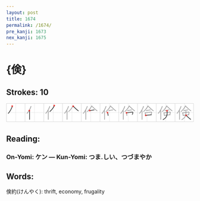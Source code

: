 ```yaml
---
layout: post
title: 1674
permalink: /1674/
pre_kanji: 1673
nex_kanji: 1675
---
```


# {倹}

## Strokes: 10

<div class="stroke"><img src="../images/E580B9.png" /></div>

## Reading:

### On-Yomi: ケン &mdash; Kun-Yomi: つま.しい、つづまやか

## Words:

倹約(けんやく): thrift, economy, frugality
